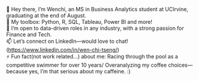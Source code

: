 👋 Hey there, I’m Wenchi, an MS in Business Analytics student at UCIrvine, graduating at the end of August.  
🌱 My toolbox: Python, R, SQL, Tableau, Power BI and more!  
💞️ I’m open to data-driven roles in any industry, with a strong passion for Finance and Tech.  
📫 Let’s connect on LinkedIn—would love to chat! (https://www.linkedin.com/in/wen-chi-tseng/)  
⚡ Fun fact(not work related...) about me: Racing through the pool as a competitive swimmer for over 10 years/ Overanalyzing my coffee choices— because yes, I’m that serious about my caffeine. :)

<!---
wenchitseng/wenchitseng is a ✨ special ✨ repository because its `README.md` (this file) appears on your GitHub profile.
You can click the Preview link to take a look at your changes.
--->
